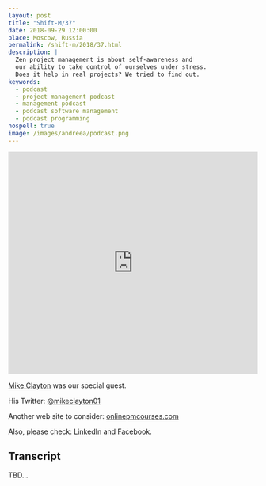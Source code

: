 ```yaml
---
layout: post
title: "Shift-M/37"
date: 2018-09-29 12:00:00
place: Moscow, Russia
permalink: /shift-m/2018/37.html
description: |
  Zen project management is about self-awareness and
  our ability to take control of ourselves under stress.
  Does it help in real projects? We tried to find out.
keywords:
  - podcast
  - project management podcast
  - management podcast
  - podcast software management
  - podcast programming
nospell: true
image: /images/andreea/podcast.png
---
```


<iframe width="100%" height="450" scrolling="no" frameborder="no" allow="autoplay" src="https://w.soundcloud.com/player/?url=https%3A//api.soundcloud.com/tracks/506511912%3Fsecret_token%3Ds-wsy03&color=%23ff5500&auto_play=false&hide_related=false&show_comments=true&show_user=true&show_reposts=false&show_teaser=true&visual=true"></iframe>

[Mike Clayton](https://mikeclayton.co.uk/) was our special guest.

His Twitter: [@mikeclayton01](http://twitter.com/mikeclayton01)

Another web site to consider: [onlinepmcourses.com](https://onlinepmcourses.com/)

Also, please check: [LinkedIn](http://uk.linkedin.com/in/mikeclayton) and [Facebook](https://www.facebook.com/MikeClaytonAuthor).

## Transcript

TBD...
